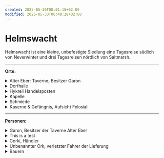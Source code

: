 ```yaml
---
created: 2025-05-30T00:01:15+02:00
modified: 2025-05-30T00:48:28+02:00
---
```


# Helmswacht

Helmswacht ist eine kleine, unbefestigte Siedlung eine Tagesreise südlich von Neverwinter und drei Tagesreisen nördlich von Saltmarsh.

* * *

**Orte:**
<details><summary>Alter Eber: Taverne, Besitzer Garon</summary></details>
<details><summary>Dorfhalle</summary></details>
<details><summary>Hykrell Handelsposten</summary></details>
<details><summary>Kapelle</summary></details>
<details><summary>Schmiede</summary></details>
<details><summary>Kaserne & Gefängnis, Aufsicht Felosial</summary></details>

* * *

**Personen:**
<details><summary>Garon, Besitzer der Taverne Alter Eber</summary></details>
<details><summary>This is a test</summary>THis is an extended Test.</details>
<details><summary>Corki, Händler</summary>Sollte die Lieferung erhalten, deren Fahrer wir in Session 5 aus einer Lavine gerettet haben.</details>
<details><summary>Unbenannter Ork, verletzter Fahrer der Lieferung</summary></details>
<details><summary>Bauern</summary></details>
